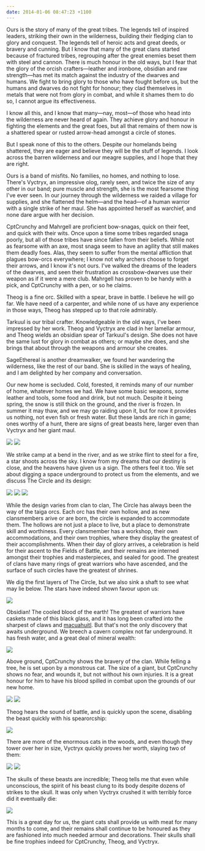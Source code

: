 ```yaml
---
date: 2014-01-06 08:47:23 +1100
---
```


Ours is the story of many of the great tribes. The legends tell of inspired leaders, striking their own in the wilderness, building their fledging clan to glory and conquest. The legends tell of heroic acts and great deeds, or bravery and cunning. But I know that many of the great clans started because of fractured tribes, regrouping after the great enemies beset them with steel and cannon. There is much honour in the old ways, but I fear that the glory of the orcish crafters—leather and ironbone, obsidian and raw strength—has met its match against the industry of the dwarves and humans. We fight to bring glory to those who have fought before us, but the humans and dwarves do not fight for honour; they clad themselves in metals that were not from glory in combat, and while it shames them to do so, I cannot argue its effectiveness.

I know all this, and I know that many—nay, most—of those who head into the wilderness are never heard of again. They achieve glory and honour in fighting the elements and the great foes, but all that remains of them now is a shattered spear or rusted arrow-head amongst a circle of stones.

But I speak none of this to the others. Despite our homelands being shattered, they are eager and believe they will be the stuff of legends. I look across the barren wilderness and our meagre supplies, and I hope that they are right.

<!--more-->

Ours is a band of misfits. No families, no homes, and nothing to lose. There's Vyctryx, an impressive olog, rarely seen, and twice the size of any other in our band; pure muscle and strength, she is the most fearsome thing I've ever seen. In our journey through the wilderness we raided a village for supplies, and she flattened the helm—and the head—of a human warrior with a single strike of her maul. She has appointed herself as warchief, and none dare argue with her decision.

CptCrunchy and Mahrgell are proficient bow-snagas, quick on their feet, and quick with their wits. Once upon a time some tribes regarded snaga poorly, but all of those tribes have since fallen from their beliefs. While not as fearsome with an axe, most snaga seem to have an agility that still makes them deadly foes. Alas, they seem to suffer from the mental affliction that plagues bow-orcs everywhere; I know not why archers choose to forget their arrows, and I know it's not ours. I've walked the dreams of the leaders of the dwarves, and seen their frustration as crossbow-dwarves use their weapon as if it were a mere club. Mahrgell has proven to be handy with a pick, and CptCrunchy with a pen, or so he claims.

Theog is a fine orc. Skilled with a spear, brave in battle. I believe he will go far. We have need of a carpenter, and while none of us have any experience in those ways, Theog has stepped up to that role admirably.

Tarkuul is our tribal crafter. Knowledgeable in the old ways, I've been impressed by her work. Theog and Vyctryx are clad in her lamellar armour, and Theog wields an obsidian spear of Tarkuul's design. She does not have the same lust for glory in combat as others; or maybe she does, and she brings that about through the weapons and armour she creates.

SageEthereal is another dreamwalker, we found her wandering the wilderness, like the rest of our band. She is skilled in the ways of healing, and I am delighted by her company and conversation.

Our new home is secluded. Cold, forested, it reminds many of our number of home, whatever homes we had. We have some basic weapons, some leather and tools, some food and drink, but not much. Despite it being spring, the snow is still thick on the ground, and the river is frozen. In summer it may thaw, and we may go raiding upon it, but for now it provides us nothing, not even fish or fresh water. But these lands are rich in game; ones worthy of a hunt, there are signs of great beasts here, larger even than Vyctryx and her giant maul.

![](http://i.imgur.com/hZwIaR1.png)
![](http://i.imgur.com/1CvTY36.png)

We strike camp at a bend in the river, and as we strike flint to steel for a fire, a star shoots across the sky. I know from my dreams that our destiny is close, and the heavens have given us a sign. The others feel it too. We set about digging a space underground to protect us from the elements, and we discuss The Circle and its design:

![](http://i.imgur.com/RgKg9aA.png)
![](http://i.imgur.com/siiLsFt.png)
![](http://i.imgur.com/enF9b9K.png)

While the design varies from clan to clan, The Circle has always been the way of the taiga orcs. Each orc has their own hollow, and as new clansmembers arive or are born, the circle is expanded to accommodate them. The hollows are not just a place to live, but a place to demonstrate skill and worthiness. Every clansmember has a workshop, their own accommodations, and their own trophies, where they display the greatest of their accomplishments. When their day of glory arrives, a celebration is held for their ascent to the Fields of Battle, and their remains are interned amongst their trophies and masterpieces, and sealed for good. The greatest of clans have many rings of great warriors who have ascended, and the surface of such circles have the greatest of shrines.

We dig the first layers of The Circle, but we also sink a shaft to see what may lie below. The stars have indeed shown favour upon us:

![](http://i.imgur.com/yS86skF.png)

Obsidian! The cooled blood of the earth! The greatest of warriors have caskets made of this black glass, and it has long been crafted into the sharpest of claws and [macuahuitl](https://en.wikipedia.org/wiki/Macuahuitl). But that's not the only discovery that awaits underground. We breech a cavern complex not far underground. It has fresh water, and a great deal of mineral wealth:

![](http://i.imgur.com/eFRa1iW.png)

Above ground, CptCrunchy shows the bravery of the clan. While felling a tree, he is set upon by a monstrous cat. The size of a giant, but CptCrunchy shows no fear, and wounds it, but not without his own injuries. It is a great honour for him to have his blood spilled in combat upon the grounds of our new home.

![](http://i.imgur.com/pXm3jz2.png)
![](http://i.imgur.com/DzEEBCj.png)

Theog hears the sound of battle, and is quickly upon the scene, disabling the beast quickly with his spearorcship:

![](http://i.imgur.com/6FPXonY.png)

There are more of the enormous cats in the woods, and even though they tower over her in size, Vyctryx quickly proves her worth, slaying two of them:

![](http://i.imgur.com/Nf9x6Bk.png)
![](http://i.imgur.com/hpNCDvw.png)

The skulls of these beasts are incredible; Theog tells me that even while unconscious, the spirit of his beast clung to its body despite dozens of strikes to the skull. It was only when Vyctryx crushed it with terribly force did it eventually die:

![](http://i.imgur.com/cuoNFD2.png)

This is a great day for us, the giant cats shall provide us with meat for many months to come, and their remains shall continue to be honoured as they are fashioned into much needed armour and decorations. Their skulls shall be fine trophies indeed for CptCrunchy, Theog, and Vyctryx.
